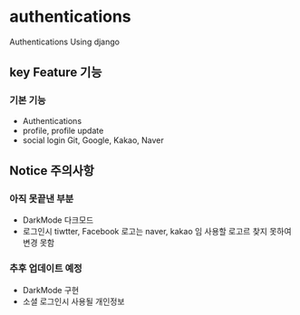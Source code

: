 # authentications
Authentications
Using django

## key Feature 기능
### 기본 기능
- Authentications
- profile, profile update
- social login
Git, Google, Kakao, Naver

## Notice 주의사항
### 아직 못끝낸 부분
- DarkMode 다크모드
- 로그인시 tiwtter, Facebook 로고는 naver, kakao 임 사용할 로고르 찾지 못하여 변경 못함

### 추후 업데이트 예정
- DarkMode 구현
- 소셜 로그인시 사용될 개인정보 

